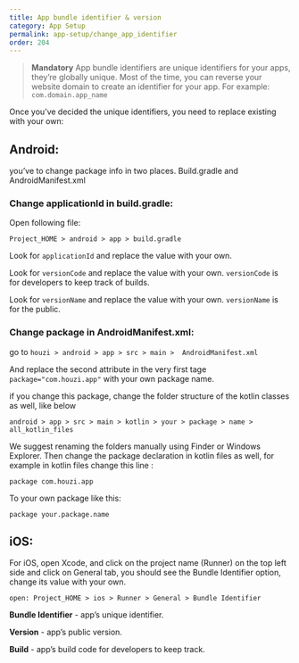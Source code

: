 ```yaml
---
title: App bundle identifier & version
category: App Setup
permalink: app-setup/change_app_identifier
order: 204
---
```



> **Mandatory** App bundle identifiers are unique identifiers for your apps, they’re globally unique. Most of the time, you can reverse your website domain to create an identifier for your app. For example: `com.domain.app_name`

Once you’ve decided the unique identifiers, you need to replace existing with your own:

## Android:

you’ve to change package info in two places. Build.gradle and AndroidManifest.xml

### Change applicationId in build.gradle:

Open following file:

`Project_HOME > android > app > build.gradle`

Look for `applicationId` and replace the value with your own.

Look for `versionCode` and replace the value with your own. `versionCode` is for developers to keep track of builds.

Look for `versionName` and replace the value with your own. `versionName` is for the public.


### Change package in AndroidManifest.xml:


go to `houzi > android > app > src > main >  AndroidManifest.xml`

And replace the second attribute in the very first tage `package="com.houzi.app"` with your own package name.

if you change this package, change the folder structure of the kotlin classes as well, like below

`android > app > src > main > kotlin > your > package > name > all_kotlin_files`

We suggest renaming the folders manually using Finder or Windows Explorer. Then change the package declaration in kotlin files as well, for example in kotlin files change this line :
```
package com.houzi.app
```


To your own package like this:


```
package your.package.name
```

## iOS:
For iOS, open Xcode, and click on the project name (Runner) on the top left side and click on General tab, you should see the Bundle Identifier option, change its value with your own.

```
open: Project_HOME > ios > Runner > General > Bundle Identifier
```

**Bundle Identifier** - app’s unique identifier.

**Version** - app’s public version.

**Build** - app’s build code for developers to keep track.